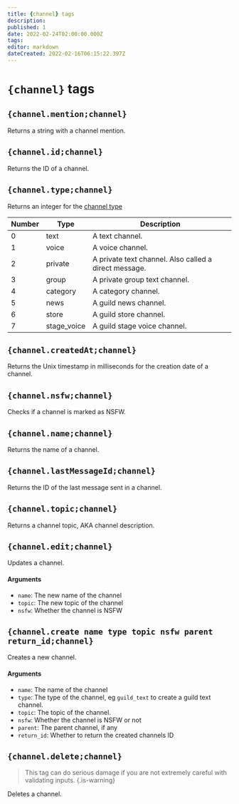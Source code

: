 ```yaml
---
title: {channel} tags
description: 
published: 1
date: 2022-02-24T02:00:00.000Z
tags: 
editor: markdown
dateCreated: 2022-02-16T06:15:22.397Z
---
```


# `{channel}` tags

## `{channel.mention;channel}`

Returns a string with a channel mention.

## `{channel.id;channel}`

Returns the ID of a channel.

## `{channel.type;channel}`

Returns an integer for the [channel type](https://discordpy.readthedocs.io/en/stable/api.html#discord.ChannelType)

| Number | Type        | Description                                           |
|--------|-------------|-------------------------------------------------------|
| 0      | text        | A text channel.                                       |
| 1      | voice       | A voice channel.                                      |
| 2      | private     | A private text channel. Also called a direct message. |
| 3      | group       | A private group text channel.                         |
| 4      | category    | A category channel.                                   |
| 5      | news        | A guild news channel.                                 |
| 6      | store       | A guild store channel.                                |
| 7      | stage_voice | A guild stage voice channel.                          |

## `{channel.createdAt;channel}`

Returns the Unix timestamp in milliseconds for the creation date of a channel.

## `{channel.nsfw;channel}`

Checks if a channel is marked as NSFW.

## `{channel.name;channel}`

Returns the name of a channel.

## `{channel.lastMessageId;channel}`

Returns the ID of the last message sent in a channel.

## `{channel.topic;channel}`

Returns a channel topic, AKA channel description.

## `{channel.edit;channel}`

Updates a channel.

#### Arguments
- `name`: The new name of the channel
- `topic`: The new topic of the channel
- `nsfw`: Whether the channel is NSFW

## `{channel.create name type topic nsfw parent return_id;channel}`

Creates a new channel. 

#### Arguments
- `name`: The name of the channel
- `type`: The type of the channel, eg `guild_text` to create a guild text channel.
- `topic`: The topic of the channel.
- `nsfw`: Whether the channel is NSFW or not
- `parent`: The parent channel, if any
- `return_id`: Whether to return the created channels ID

## `{channel.delete;channel}`

> This tag can do serious damage if you are not extremely careful with validating inputs. {.is-warning}

Deletes a channel.
